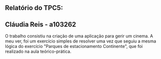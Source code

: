 ## Relatório do TPC5:

## Cláudia Reis - a103262

O trabalho consistiu na criação de uma aplicação para gerir um cinema. A meu ver, foi um exercício simples de resolver uma vez que seguiu a mesma lógica do exercício "Parques de estacionamento Continente", que foi realizado na aula teórico-prática. 